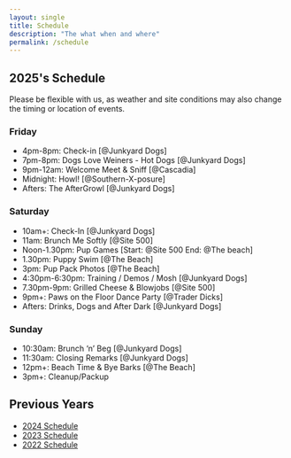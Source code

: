 ```yaml
---
layout: single
title: Schedule
description: "The what when and where"
permalink: /schedule
---
```

## 2025's Schedule

 Please be flexible with us, as weather and site conditions may also change the timing or location of events.

### Friday
- 4pm-8pm: Check-in [@Junkyard Dogs]
- 7pm-8pm: Dogs Love Weiners - Hot Dogs [@Junkyard Dogs]
- 9pm-12am: Welcome Meet & Sniff [@Cascadia]
- Midnight: Howl! [@Southern-X-posure]
- Afters: The AfterGrowl [@Junkyard Dogs]

### Saturday
- 10am+: Check-In [@Junkyard Dogs]
- 11am: Brunch Me Softly [@Site 500]
- Noon-1.30pm: Pup Games [Start: @Site 500 End: @The beach]
- 1.30pm: Puppy Swim [@The Beach]
- 3pm: Pup Pack Photos [@The Beach]
- 4:30pm-6:30pm: Training / Demos / Mosh [@Junkyard Dogs] 
- 7.30pm-9pm: Grilled Cheese & Blowjobs [@Site 500]
- 9pm+: Paws on the Floor Dance Party [@Trader Dicks]
- Afters: Drinks, Dogs and After Dark [@Junkyard Dogs]

### Sunday
- 10:30am: Brunch ‘n’ Beg [@Junkyard Dogs]
- 11:30am: Closing Remarks [@Junkyard Dogs]
- 12pm+: Beach Time & Bye Barks [@The Beach]
- 3pm+: Cleanup/Packup

## Previous Years
- [2024 Schedule](/2024/schedule)
- [2023 Schedule](/2023/schedule)
- [2022 Schedule](/2022/schedule)
